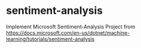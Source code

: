# sentiment-analysis
Implement Microsoft Sentiment-Analysis Project from
https://docs.microsoft.com/en-us/dotnet/machine-learning/tutorials/sentiment-analysis
